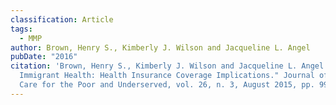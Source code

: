 ```yaml
---
classification: Article
tags:
  - MMP
author: Brown, Henry S., Kimberly J. Wilson and Jacqueline L. Angel
pubDate: "2016"
citation: 'Brown, Henry S., Kimberly J. Wilson and Jacqueline L. Angel	"Mexican
  Immigrant Health: Health Insurance Coverage Implications." Journal of Health
  Care for the Poor and Underserved, vol. 26, n. 3, August 2015, pp. 990-1004.'
---
```

